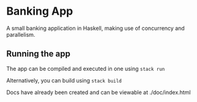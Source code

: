 # Banking App
A small banking application in Haskell, making use of concurrency and parallelism.

## Running the app
The app can be compiled and executed in one using
```stack run```

Alternatively, you can build using
`stack build`

Docs have already been created and can be viewable at ./doc/index.html
